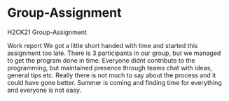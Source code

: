 # Group-Assignment
H2CK21 Group-Assignment

Work report
We got a little short handed with time and started this assignment too late. There is 3 participants in our group, but we managed to get the program done in time. Everyone didnt contribute to the programming, but maintained presence through teams chat with ideas, general tips etc. Really there is not much to say about the process and it could have gone better. Summer is coming and finding time for everything and everyone is not easy.

